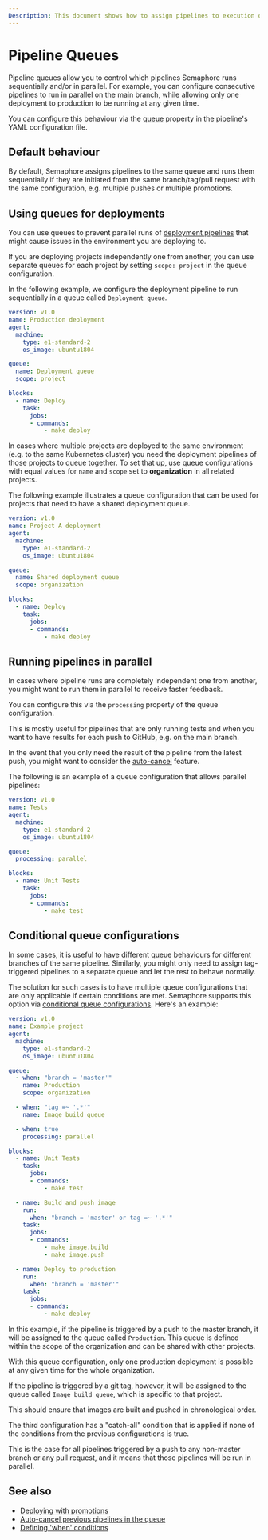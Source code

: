 ```yaml
---
Description: This document shows how to assign pipelines to execution queues and run them sequentially or in parallel.
---
```


# Pipeline Queues

Pipeline queues allow you to control which pipelines Semaphore runs
sequentially and/or in parallel. For example, you can configure
consecutive pipelines to run in parallel on the main branch, while allowing
only one deployment to production to be running at any given time.

You can configure this behaviour via the [queue][queue-reference] property in the
pipeline's YAML configuration file.

## Default behaviour

By default, Semaphore assigns pipelines to the same queue and runs them
sequentially if they are initiated from the same branch/tag/pull request with
the same configuration, e.g. multiple pushes or multiple promotions.

## Using queues for deployments

You can use queues to prevent parallel runs of
[deployment pipelines][deploying-with-promotions] that might cause issues in the
environment you are deploying to.

If you are deploying projects independently one from another, you can use
separate queues for each project by setting `scope: project` in the queue
configuration.

In the following example, we configure the deployment pipeline to run
sequentially in a queue called `Deployment queue`.

``` yaml
version: v1.0
name: Production deployment
agent:
  machine:
    type: e1-standard-2
    os_image: ubuntu1804

queue:
  name: Deployment queue
  scope: project

blocks:
  - name: Deploy
    task:
      jobs:
      - commands:
          - make deploy
```

In cases where multiple projects are deployed to the same environment (e.g.
to the same Kubernetes cluster) you need the deployment pipelines of those projects to
queue together. To set that up, use queue configurations with equal values 
for `name` and `scope` set to **organization** in all related projects.

The following example illustrates a queue configuration that can be used for
projects that need to have a shared deployment queue.

``` yaml
version: v1.0
name: Project A deployment
agent:
  machine:
    type: e1-standard-2
    os_image: ubuntu1804

queue:
  name: Shared deployment queue
  scope: organization

blocks:
  - name: Deploy
    task:
      jobs:
      - commands:
          - make deploy
```

## Running pipelines in parallel

In cases where pipeline runs are completely independent one from another, you
might want to run them in parallel to receive faster feedback.

You can configure this via the `processing` property of the queue configuration.

This is mostly useful for pipelines that are only running tests and when you want
to have results for each push to GitHub, e.g. on the main branch.

In the event that you only need the result of the pipeline from the latest push, you might
want to consider the [auto-cancel][auto-cancel] feature.  

The following is an example of a queue configuration that allows parallel pipelines:

``` yaml
version: v1.0
name: Tests
agent:
  machine:
    type: e1-standard-2
    os_image: ubuntu1804

queue:
  processing: parallel

blocks:
  - name: Unit Tests
    task:
      jobs:
      - commands:
          - make test
```

## Conditional queue configurations

In some cases, it is useful to have different queue behaviours for different branches of 
the same pipeline. Similarly, you might only need to assign tag-triggered pipelines 
to a separate queue and let the rest to behave normally.

The solution for such cases is to have multiple queue configurations
that are only applicable if certain conditions are met. Semaphore supports this
option via [conditional queue configurations][cond-queue-defs-reference].
Here's an example:

``` yaml
version: v1.0
name: Example project
agent:
  machine:
    type: e1-standard-2
    os_image: ubuntu1804

queue:
  - when: "branch = 'master'"
    name: Production
    scope: organization

  - when: "tag =~ '.*'"
    name: Image build queue

  - when: true
    processing: parallel

blocks:
  - name: Unit Tests
    task:
      jobs:
      - commands:
          - make test

  - name: Build and push image
    run:
      when: "branch = 'master' or tag =~ '.*'"
    task:
      jobs:
      - commands:
          - make image.build
          - make image.push

  - name: Deploy to production
    run:
      when: "branch = 'master'"
    task:
      jobs:
      - commands:
          - make deploy
```

In this example, if the pipeline is triggered by a push to the master branch, it
will be assigned to the queue called `Production`. This queue is defined within the
scope of the organization and can be shared with other projects.

With this queue configuration, only one production deployment
is possible at any given time for the whole organization.

If the pipeline is triggered by a git tag, however, it will be
assigned to the queue called `Image build queue`, which is specific to that project.

This should ensure that images are built and pushed in chronological order.

The third configuration has a "catch-all" condition that is applied if none of
the conditions from the previous configurations is true.

This is the case for all pipelines triggered by a push to any non-master branch
or any pull request, and it means that those pipelines will be run in parallel.

## See also

- [Deploying with promotions][deploying-with-promotions]
- [Auto-cancel previous pipelines in the queue][auto-cancel]
- [Defining 'when' conditions](https://docs.semaphoreci.com/reference/conditions-reference/)

[queue-reference]: https://docs.semaphoreci.com/reference/pipeline-yaml-reference/#queue
[cond-queue-defs-reference]:https://docs.semaphoreci.com/reference/pipeline-yaml-reference/#conditional-queue-configurations
[auto-cancel]: https://docs.semaphoreci.com/essentials/auto-cancel-previous-pipelines-on-a-new-push/
[deploying-with-promotions]: https://docs.semaphoreci.com/essentials/deploying-with-promotions/
